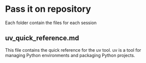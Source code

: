 # Pass it on repository
Each folder contain the files for each session

## uv_quick_reference.md
This file contains the quick reference for the uv tool.
uv is a tool for managing Python environments and packaging Python projects.
